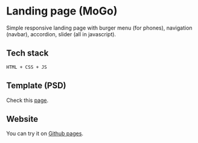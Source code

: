 # Landing page (MoGo)

Simple responsive landing page with burger menu (for phones), navigation (navbar), accordion, slider (all in javascript).

## Tech stack

```
HTML + CSS + JS
```

## Template (PSD)

Check this [page](https://freebiesbug.com/psd-freebies/mogo-free-one-page-psd-template/).

## Website

You can try it on [Github pages](https://yoursaniki.github.io/Portfolio-Frontend-Project-MoGo/).
